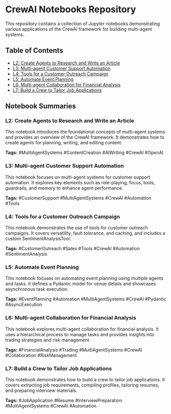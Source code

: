 # CrewAI Notebooks Repository

This repository contains a collection of Jupyter notebooks demonstrating various applications of the CrewAI framework for building multi-agent systems.

## Table of Contents

- [L2: Create Agents to Research and Write an Article](#l2-create-agents-to-research-and-write-an-article)
- [L3: Multi-agent Customer Support Automation](#l3-multi-agent-customer-support-automation)
- [L4: Tools for a Customer Outreach Campaign](#l4-tools-for-a-customer-outreach-campaign)
- [L5: Automate Event Planning](#l5-automate-event-planning)
- [L6: Multi-agent Collaboration for Financial Analysis](#l6-multi-agent-collaboration-for-financial-analysis)
- [L7: Build a Crew to Tailor Job Applications](#l7-build-a-crew-to-tailor-job-applications)

## Notebook Summaries

### L2: Create Agents to Research and Write an Article
This notebook introduces the foundational concepts of multi-agent systems and provides an overview of the CrewAI framework. It demonstrates how to create agents for planning, writing, and editing content.

**Tags:** #MultiAgentSystems #ContentCreation #AIWriting #CrewAI #OpenAI

### L3: Multi-agent Customer Support Automation
This notebook focuses on multi-agent systems for customer support automation. It explores key elements such as role-playing, focus, tools, guardrails, and memory to enhance agent performance.

**Tags:** #CustomerSupport #MultiAgentSystems #CrewAI #Automation #Tools

### L4: Tools for a Customer Outreach Campaign
This notebook demonstrates the use of tools for customer outreach campaigns. It covers versatility, fault tolerance, and caching, and includes a custom SentimentAnalysisTool.

**Tags:** #CustomerOutreach #Sales #Tools #CrewAI #Automation #SentimentAnalysis

### L5: Automate Event Planning
This notebook focuses on automating event planning using multiple agents and tasks. It defines a Pydantic model for venue details and showcases asynchronous task execution.

**Tags:** #EventPlanning #Automation #MultiAgentSystems #CrewAI #Pydantic #AsyncExecution

### L6: Multi-agent Collaboration for Financial Analysis
This notebook explores multi-agent collaboration for financial analysis. It uses a hierarchical process to manage tasks and provides insights into trading strategies and risk management.

**Tags:** #FinancialAnalysis #Trading #MultiAgentSystems #CrewAI #Collaboration #RiskManagement

### L7: Build a Crew to Tailor Job Applications
This notebook demonstrates how to build a crew to tailor job applications. It covers extracting job requirements, compiling profiles, tailoring resumes, and preparing interview materials.

**Tags:** #JobApplication #Resume #InterviewPreparation #MultiAgentSystems #CrewAI #Automation
